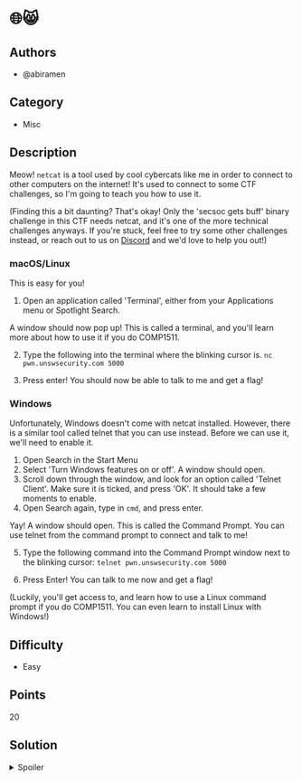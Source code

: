 # 🌐😸

## Authors
- @abiramen

## Category
- Misc

## Description

Meow! `netcat` is a tool used by cool cybercats like me in order to connect to other computers on the internet! It's used to connect to some CTF challenges, so I'm going to teach you how to use it.

(Finding this a bit daunting? That's okay! Only the 'secsoc gets buff' binary challenge in this CTF needs netcat, and it's one of the more technical challenges anyways. If you're stuck, feel free to try some other challenges instead, or reach out to us on [Discord](https://secso.cc/discord) and we'd love to help you out!)

### macOS/Linux

This is easy for you!

1. Open an application called 'Terminal', either from your Applications menu or Spotlight Search.

A window should now pop up! This is called a terminal, and you'll learn more about how to use it if you do COMP1511.

2. Type the following into the terminal where the blinking cursor is.
    `nc pwn.unswsecurity.com 5000`

3. Press enter! You should now be able to talk to me and get a flag!

### Windows

Unfortunately, Windows doesn't come with netcat installed. However, there is a similar tool called telnet that you can use instead. Before we can use it, we'll need to enable it.

1. Open Search in the Start Menu
2. Select 'Turn Windows features on or off'. A window should open.
3. Scroll down through the window, and look for an option called 'Telnet Client'. Make sure it is ticked, and press 'OK'. It should take a few moments to enable.
4. Open Search again, type in `cmd`, and press enter.

Yay! A window should open. This is called the Command Prompt. You can use telnet from the command prompt to connect and talk to me!

5. Type the following command into the Command Prompt window next to the blinking cursor:
    `telnet pwn.unswsecurity.com 5000`

6. Press Enter! You can talk to me now and get a flag!

(Luckily, you'll get access to, and learn how to use a Linux command prompt if you do COMP1511. You can even learn to install Linux with Windows!)


## Difficulty
- Easy

## Points
20

## Solution
<details>
<summary>Spoiler</summary>

### Idea
Intro to using netcat.

### Flag
`OWEEK{m30w_i_n3tme0WeD}`
</details>

